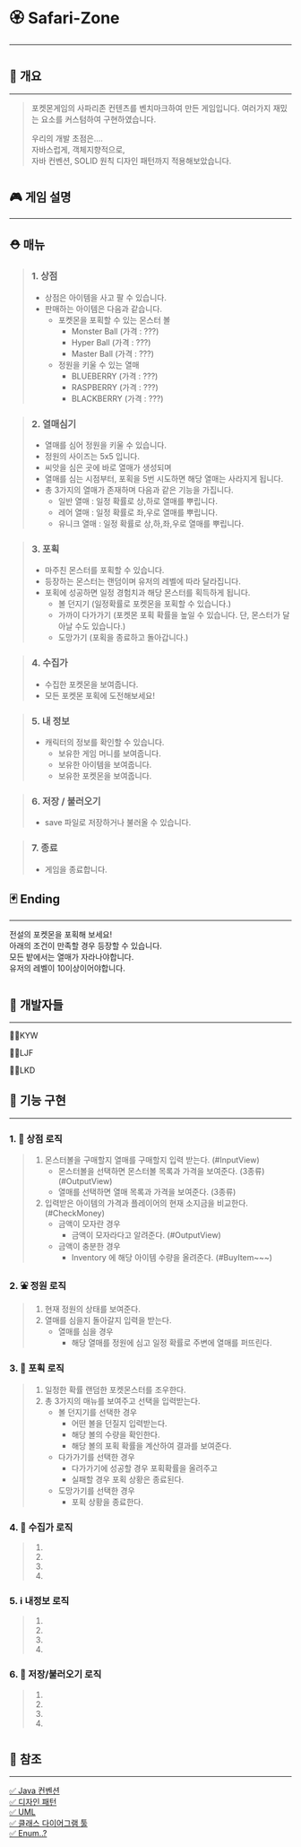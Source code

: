 # 🏵️ Safari-Zone

---

#


## 🚀 개요

---

> 포켓몬게임의 사파리존 컨텐츠를 벤치마크하여 만든 게임입니다.
> 여러가지 재밌는 요소를 커스텀하여 구현하였습니다.
>
> 우리의 개발 초점은....  
> 자바스럽게, 객체지향적으로,  
> 자바 컨벤션, SOLID 원칙 디자인 패턴까지 적용해보았습니다.  
> 

#

## 🎮 게임 설명

---

## ⛑️ 매뉴
> ### 1. 상점
> - 상점은 아이템을 사고 팔 수 있습니다.
> - 판매하는 아이템은 다음과 같습니다.
>   - 포켓몬을 포획할 수 있는 몬스터 볼
>     - Monster Ball (가격 : ???)
>     - Hyper Ball (가격 : ???)
>     - Master Ball (가격 : ???)
>   - 정원을 키울 수 있는 열매
>     - BLUEBERRY (가격 : ???)
>     - RASPBERRY (가격 : ???)
>     - BLACKBERRY (가격 : ???)

> ### 2. 열매심기
> - 열매를 심어 정원을 키울 수 있습니다.
> - 정원의 사이즈는 5x5 입니다.
> - 씨앗을 심은 곳에 바로 열매가 생성되며
> - 열매를 심는 시점부터, 포획을 5번 시도하면 해당 열매는 사라지게 됩니다.
> - 총 3가지의 열매가 존재하며 다음과 같은 기능을 가집니다.  
>   - 일반 열매 : 일정 확률로 상,하로 열매를 뿌립니다.
>   - 레어 열매 : 일정 확률로 좌,우로 열매를 뿌립니다.
>   - 유니크 열매 : 일정 확률로 상,하,좌,우로 열매를 뿌립니다.

> ### 3. 포획
> - 마주친 몬스터를 포획할 수 있습니다.
> - 등장하는 몬스터는 랜덤이며 유저의 레벨에 따라 달라집니다.
> - 포획에 성공하면 일정 경험치과 해당 몬스터를 획득하게 됩니다.
>   - 볼 던지기 (일정확률로 포켓몬을 포획할 수 있습니다.)
>   - 가까이 다가가기 (포켓몬 포획 확률을 높일 수 있습니다. 단, 몬스터가 달아날 수도 있습니다.)
>   - 도망가기 (포획을 종료하고 돌아갑니다.)

> ### 4. 수집가
> - 수집한 포켓몬을 보여줍니다.
> - 모든 포켓몬 포획에 도전해보세요!

> ### 5. 내 정보
> - 캐릭터의 정보를 확인할 수 있습니다.
>   - 보유한 게임 머니를 보여줍니다.
>   - 보유한 아이템을 보여줍니다.
>   - 보유한 포켓몬을 보여줍니다.

> ### 6. 저장 / 불러오기
> - save 파일로 저장하거나 불러올 수 있습니다.

> ### 7. 종료
> - 게임을 종료합니다.


## 🃏 Ending

---

전설의 포켓몬을 포획해 보세요!  
아래의 조건이 만족할 경우 등장할 수 있습니다.  
모든 밭에서는 열매가 자라나야합니다.  
유저의 레벨이 10이상이어야합니다.  


#

## 📂 개발자들

---

👩‍💻KYW

🧑‍💻LJF

🧑‍💻LKD

## 🎯 기능 구현

---

### 1. 🏪 상점 로직
> 1. 몬스터볼을 구매할지 열매를 구매할지 입력 받는다.  (#InputView)
>    - 몬스터볼을 선택하면 몬스터볼 목록과 가격을 보여준다. (3종류) (#OutputView)
>    - 열매를 선택하면 열매 목록과 가격을 보여준다. (3종류)
> 2. 입력받은 아이템의 가격과 플레이어의 현재 소지금을 비교한다. (#CheckMoney)
>    - 금액이 모자란 경우
>      - 금액이 모자라다고 알려준다. (#OutputView)
>    - 금액이 충분한 경우
>      - Inventory 에 해당 아이템 수량을 올려준다. (#BuyItem~~~)


### 2. ⛲️ 정원 로직
> 1. 현재 정원의 상태를 보여준다.
> 2. 열매를 심을지 돌아갈지 입력을 받는다.
>    - 열매를 심을 경우
>      - 해당 열매를 정원에 심고 일정 확률로 주변에 열매를 퍼뜨린다.

### 3. 🦮 포획 로직
> 1. 일정한 확률 랜덤한 포켓몬스터를 조우한다.
> 2. 총 3가지의 매뉴를 보여주고 선택을 입력받는다.
>    - 볼 던지기를 선택한 경우
>      - 어떤 볼을 던질지 입력받는다.
>      - 해당 볼의 수량을 확인한다.
>      - 해당 볼의 포획 확률을 계산하여 결과를 보여준다.
>    - 다가가기를 선택한 경우
>      - 다가가기에 성공할 경우 포획확률을 올려주고
>      - 실패할 경우 포획 상황은 종료된다.
>    - 도망가기를 선택한 경우
>      - 포획 상황을 종료한다.

### 4. 📱 수집가 로직
> 1.
> 2.
> 3.
> 4.

### 5. ℹ️ 내정보 로직
> 1.
> 2.
> 3.
> 4.


### 6. 📀 저장/불러오기 로직
> 1.
> 2.
> 3.
> 4.


#

## 🔗 참조

---

[✅ Java 컨벤션](https://developerfarm.wordpress.com/2012/02/03/object_calisthenics_summary/)  
[✅ 디자인 패턴](https://refactoring.guru/ko/design-patterns/what-is-pattern)  
[✅ UML](https://www.nextree.co.kr/p6753/)  
[✅ 클래스 다이어그램 툴](https://app.diagrams.net/?src=about)  
[✅ Enum..?](https://www.nextree.co.kr/p11686/)
